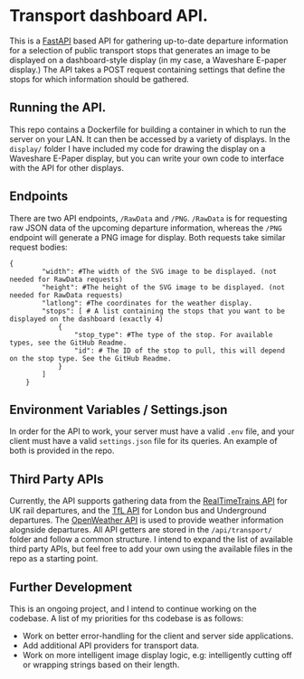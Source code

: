 # Transport dashboard API.
This is a [FastAPI](https://fastapi.tiangolo.com/) based API for gathering up-to-date departure information for a selection of public transport stops that generates an image to be displayed on a dashboard-style display (in my case, a Waveshare E-paper display.) The API takes a POST request containing settings that define the stops for which information should be gathered.

## Running the API.
This repo contains a Dockerfile for building a container in which to run the server on your LAN. It can then be accessed by a variety of displays. In the `display/` folder I have included my code for drawing the display on a Waveshare E-Paper display, but you can write your own code to interface with the API for other displays.

## Endpoints
There are two API endpoints, `/RawData` and `/PNG`. `/RawData` is for requesting raw JSON data of the upcoming departure information, whereas the `/PNG` endpoint will generate a PNG image for display. Both requests take similar request bodies:
```
{
        "width": #The width of the SVG image to be displayed. (not needed for RawData requests)
        "height": #The height of the SVG image to be displayed. (not needed for RawData requests)
        "latlong": #The coordinates for the weather display.
        "stops": [ # A list containing the stops that you want to be displayed on the dashboard (exactly 4)
            {
                "stop_type": #The type of the stop. For available types, see the GitHub Readme.
                "id": # The ID of the stop to pull, this will depend on the stop type. See the GitHub Readme.
            }
        ]
    }
```

## Environment Variables / Settings.json
In order for the API to work, your server must have a valid `.env` file, and your client must have a valid `settings.json` file for its queries. An example of both is provided in the repo.

## Third Party APIs
Currently, the API supports gathering data from the [RealTimeTrains API](https://www.realtimetrains.co.uk/about/developer/) for UK rail departures, and the [TfL API](https://api.tfl.gov.uk/) for London bus and Underground departures. The [OpenWeather API](https://openweathermap.org/) is used to provide weather information alognside departures.  All API getters are stored in the `/api/transport/` folder and follow a common structure. I intend to expand the list of available third party APIs, but feel free to add your own using the available files in the repo as a starting point.

## Further Development
This is an ongoing project, and I intend to continue working on the codebase. A list of my priorities for ths codebase is as follows:
- Work on better error-handling for the client and server side applications.
- Add additional API providers for transport data.
- Work on more intelligent image display logic, e.g: intelligently cutting off or wrapping strings based on their length.
